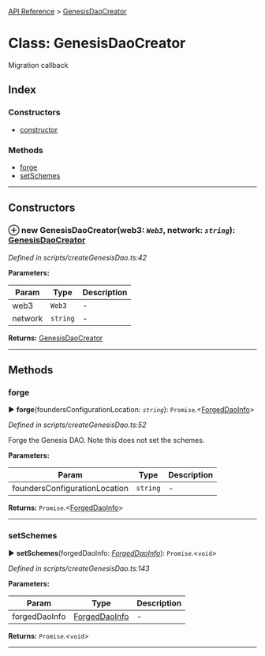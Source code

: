 [API Reference](../README.md) > [GenesisDaoCreator](../classes/GenesisDaoCreator.md)



# Class: GenesisDaoCreator


Migration callback

## Index

### Constructors

* [constructor](GenesisDaoCreator.md#constructor)


### Methods

* [forge](GenesisDaoCreator.md#forge)
* [setSchemes](GenesisDaoCreator.md#setSchemes)



---
## Constructors
<a id="constructor"></a>


### ⊕ **new GenesisDaoCreator**(web3: *`Web3`*, network: *`string`*): [GenesisDaoCreator](GenesisDaoCreator.md)


*Defined in scripts/createGenesisDao.ts:42*



**Parameters:**

| Param | Type | Description |
| ------ | ------ | ------ |
| web3 | `Web3`   |  - |
| network | `string`   |  - |





**Returns:** [GenesisDaoCreator](GenesisDaoCreator.md)

---


## Methods
<a id="forge"></a>

###  forge

► **forge**(foundersConfigurationLocation: *`string`*): `Promise`.<[ForgedDaoInfo](../interfaces/ForgedDaoInfo.md)>



*Defined in scripts/createGenesisDao.ts:52*



Forge the Genesis DAO. Note this does not set the schemes.


**Parameters:**

| Param | Type | Description |
| ------ | ------ | ------ |
| foundersConfigurationLocation | `string`   |  - |





**Returns:** `Promise`.<[ForgedDaoInfo](../interfaces/ForgedDaoInfo.md)>





___

<a id="setSchemes"></a>

###  setSchemes

► **setSchemes**(forgedDaoInfo: *[ForgedDaoInfo](../interfaces/ForgedDaoInfo.md)*): `Promise`.<`void`>



*Defined in scripts/createGenesisDao.ts:143*



**Parameters:**

| Param | Type | Description |
| ------ | ------ | ------ |
| forgedDaoInfo | [ForgedDaoInfo](../interfaces/ForgedDaoInfo.md)   |  - |





**Returns:** `Promise`.<`void`>





___


